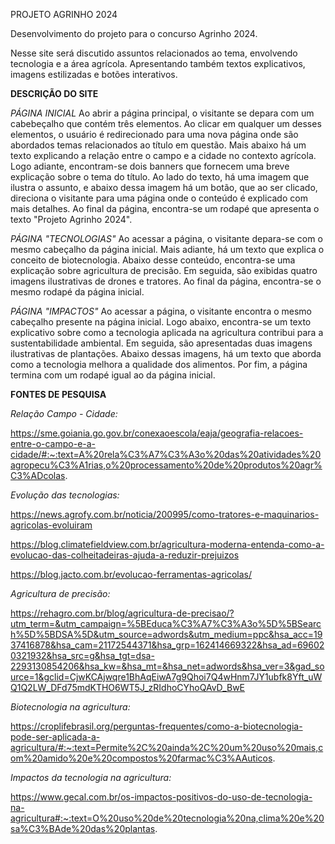 PROJETO AGRINHO 2024

Desenvolvimento do projeto para o concurso Agrinho 2024.

Nesse site será discutido assuntos relacionados ao tema, envolvendo tecnologia e a área agrícola. Apresentando também textos explicativos, imagens estilizadas e botões interativos.

**DESCRIÇÃO DO SITE**

*PÁGINA INICIAL*
    Ao abrir a página principal, o visitante se depara com um cabebeçalho que contém três elementos. Ao clicar em qualquer um desses elementos, o usuário é redirecionado para uma nova página onde são abordados temas relacionados ao título em questão.
    Mais abaixo há um texto explicando a relação entre o campo e a cidade no contexto agrícola.
    Logo adiante, encontram-se dois banners que fornecem uma breve explicação sobre o tema do título. Ao lado do texto, há uma imagem que ilustra o assunto, e abaixo dessa imagem há um botão, que ao ser clicado, direciona o visitante para uma página onde o conteúdo é explicado com mais detalhes.
    Ao final da página, encontra-se um rodapé que apresenta o texto "Projeto Agrinho 2024".

*PÁGINA "TECNOLOGIAS"*
    Ao acessar a página, o visitante depara-se com o mesmo cabeçalho da página inicial. 
    Mais adiante, há um texto que explica o conceito de biotecnologia. 
    Abaixo desse conteúdo, encontra-se uma explicação sobre agricultura de precisão. Em seguida, são exibidas quatro imagens ilustrativas de drones e tratores. 
    Ao final da página, encontra-se o mesmo rodapé da página inicial.

*PÁGINA "IMPACTOS"*
    Ao acessar a página, o visitante encontra o mesmo cabeçalho presente na página inicial.
    Logo abaixo, encontra-se um texto explicativo sobre como a tecnologia aplicada na agricultura contribui para a sustentabilidade ambiental.
    Em seguida, são apresentadas duas imagens ilustrativas de plantações.
    Abaixo dessas imagens, há um texto que aborda como a tecnologia melhora a qualidade dos alimentos.
    Por fim, a página termina com um rodapé igual ao da página inicial.


**FONTES DE PESQUISA**

*Relação Campo - Cidade:*

https://sme.goiania.go.gov.br/conexaoescola/eaja/geografia-relacoes-entre-o-campo-e-a-cidade/#:~:text=A%20rela%C3%A7%C3%A3o%20das%20atividades%20agropecu%C3%A1rias,o%20processamento%20de%20produtos%20agr%C3%ADcolas.



*Evolução das tecnologias:*

https://news.agrofy.com.br/noticia/200995/como-tratores-e-maquinarios-agricolas-evoluiram

https://blog.climatefieldview.com.br/agricultura-moderna-entenda-como-a-evolucao-das-colheitadeiras-ajuda-a-reduzir-prejuizos

https://blog.jacto.com.br/evolucao-ferramentas-agricolas/



*Agricultura de precisão:*

https://rehagro.com.br/blog/agricultura-de-precisao/?utm_term=&utm_campaign=%5BEduca%C3%A7%C3%A3o%5D%5BSearch%5D%5BDSA%5D&utm_source=adwords&utm_medium=ppc&hsa_acc=1937416878&hsa_cam=21172544371&hsa_grp=162414669322&hsa_ad=696020321932&hsa_src=g&hsa_tgt=dsa-2293130854206&hsa_kw=&hsa_mt=&hsa_net=adwords&hsa_ver=3&gad_source=1&gclid=CjwKCAjwqre1BhAqEiwA7g9Qhoi7Q4wHnm7JY1ubfk8Yft_uWQ1Q2LW_DFd75mdKTHO6WT5J_zRIdhoCYhoQAvD_BwE



*Biotecnologia na agricultura:*

https://croplifebrasil.org/perguntas-frequentes/como-a-biotecnologia-pode-ser-aplicada-a-agricultura/#:~:text=Permite%2C%20ainda%2C%20um%20uso%20mais,com%20amido%20e%20compostos%20farmac%C3%AAuticos.



*Impactos da tecnologia na agricultura:*

https://www.gecal.com.br/os-impactos-positivos-do-uso-de-tecnologia-na-agricultura#:~:text=O%20uso%20de%20tecnologia%20na,clima%20e%20sa%C3%BAde%20das%20plantas.
